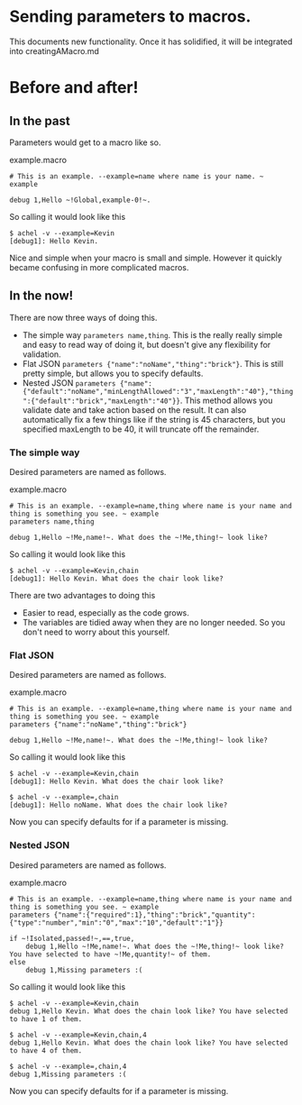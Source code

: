 # Sending parameters to macros.

This documents new functionality. Once it has solidified, it will be integrated into creatingAMacro.md

# Before and after!

## In the past

Parameters would get to a macro like so.

example.macro

    # This is an example. --example=name where name is your name. ~ example
    
    debug 1,Hello ~!Global,example-0!~.

So calling it would look like this

    $ achel -v --example=Kevin
    [debug1]: Hello Kevin.

Nice and simple when your macro is small and simple. However it quickly became confusing in more complicated macros.

## In the now!

There are now three ways of doing this.

* The simple way `parameters name,thing`. This is the really really simple and easy to read way of doing it, but doesn't give any flexibility for validation.
* Flat JSON `parameters {"name":"noName","thing":"brick"}`. This is still pretty simple, but allows you to specify defaults.
* Nested JSON `parameters {"name":{"default":"noName","minLengthAllowed":"3","maxLength":"40"},"thing":{"default":"brick","maxLength":"40"}}`. This method allows you validate date and take action based on the result. It can also automatically fix a few things like if the string is 45 characters, but you specified maxLength to be 40, it will truncate off the remainder.

### The simple way

Desired parameters are named as follows.

example.macro

    # This is an example. --example=name,thing where name is your name and thing is something you see. ~ example
    parameters name,thing
    
    debug 1,Hello ~!Me,name!~. What does the ~!Me,thing!~ look like?

So calling it would look like this

    $ achel -v --example=Kevin,chain
    [debug1]: Hello Kevin. What does the chair look like?

There are two advantages to doing this

* Easier to read, especially as the code grows.
* The variables are tidied away when they are no longer needed. So you don't need to worry about this yourself.

### Flat JSON

Desired parameters are named as follows.

example.macro

    # This is an example. --example=name,thing where name is your name and thing is something you see. ~ example
    parameters {"name":"noName","thing":"brick"}
    
    debug 1,Hello ~!Me,name!~. What does the ~!Me,thing!~ look like?

So calling it would look like this

    $ achel -v --example=Kevin,chain
    [debug1]: Hello Kevin. What does the chair look like?
    
    $ achel -v --example=,chain
    [debug1]: Hello noName. What does the chair look like?

Now you can specify defaults for if a parameter is missing.

### Nested JSON

Desired parameters are named as follows.

example.macro

    # This is an example. --example=name,thing where name is your name and thing is something you see. ~ example
    parameters {"name":{"required":1},"thing":"brick","quantity":{"type":"number","min":"0","max":"10","default":"1"}}
    
    if ~!Isolated,passed!~,==,true,
    	debug 1,Hello ~!Me,name!~. What does the ~!Me,thing!~ look like? You have selected to have ~!Me,quantity!~ of them.
    else
    	debug 1,Missing parameters :(

So calling it would look like this

    $ achel -v --example=Kevin,chain
    debug 1,Hello Kevin. What does the chain look like? You have selected to have 1 of them.
    
    $ achel -v --example=Kevin,chain,4
    debug 1,Hello Kevin. What does the chain look like? You have selected to have 4 of them.
    
    $ achel -v --example=,chain,4
    debug 1,Missing parameters :(

Now you can specify defaults for if a parameter is missing.




